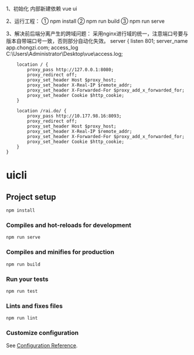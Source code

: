 
1、初始化
  内部新建依赖  vue ui

2、运行工程：
  ① npm install
  ② npm run build
  ③ npm run serve 

3、解决前后端分离产生的跨域问题：
  采用nginx进行域的统一，注意端口号要与版本自带端口号一致，否则部分自动化失效。
    server {
        listen              801;
        server_name         app.chongzi.com;
        access_log  C:\Users\Administrator\Desktop\vue\access.log;
        
        location / {
            proxy_pass http://127.0.0.1:8080;
            proxy_redirect off;
            proxy_set_header Host $proxy_host;
            proxy_set_header X-Real-IP $remote_addr;
            proxy_set_header X-Forwarded-For $proxy_add_x_forwarded_for;
            proxy_set_header Cookie $http_cookie;
        }
        
        location /rai.do/ {
            proxy_pass http://10.177.98.16:8093;
            proxy_redirect off;
            proxy_set_header Host $proxy_host;
            proxy_set_header X-Real-IP $remote_addr;
            proxy_set_header X-Forwarded-For $proxy_add_x_forwarded_for;
            proxy_set_header Cookie $http_cookie;
        }
    }


# uicli

## Project setup
```
npm install
```

### Compiles and hot-reloads for development
```
npm run serve
```

### Compiles and minifies for production
```
npm run build
```

### Run your tests
```
npm run test
```

### Lints and fixes files
```
npm run lint
```

### Customize configuration
See [Configuration Reference](https://cli.vuejs.org/config/).

